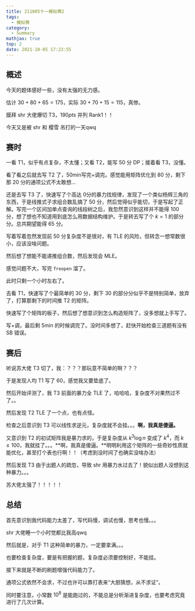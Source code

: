 ```yaml
---
title: 211005十一模拟赛2
tags:
  - 模拟赛
category:
  - Summary
mathjax: true
top: 2
date: 2021-10-05 17:23:55
---
```


## 概述

今天的题体感好一些，没有太强的无力感。

估计 $30+80+65=175$，实际 $30+70+15=115$，真惨。

膜拜 shr 大佬爆切 T3，$190pts$​ 并列 $\text{Rank}1$​！！

今天又是被 shr 和 樱雪 吊打的一天qwq

<!--more-->

## 赛时

一看 T1，似乎有点复杂，不太懂；又看 T2，能写 $50$ 分 DP；接着看 T3，没懂。

看了看之后就去写 T2 了，$50\text{min}$​​​ 写完+调完。感觉能用矩阵优化到 $80$ 分，剩下那 $20$ 分的通项公式不太敢想...

还是去写 T3 了，快速写了个高达 $0$​ 分的暴力找规律，发现了一个类似杨辉三角的东西，于是线推式子求组合数乱搞了 $50$ 分，然后觉得似乎能切，于是写起了正解。写完一个区间加单点查询的线段树之后，我忽然意识到这样并不能得 $100$ 分，想了想也不知道用到底怎么用数据结构维护。于是转去写了个 $k=1$ 的部分分。总共期望能得 $65$​​​ 分。

写着写着忽然发现前 $50$ 分复杂度不是很对，有 TLE 的风险，但转念一想常数很小，应该没啥问题。

然后想了想能不能递推组合数，然后发现会 MLE。

感觉问题不大，写完 `freopen` 溜了。

此时只剩一个小时左右了。

去看 T1，快速写了个最简单的 $30$ 分，剩下 $30$ 的部分分似乎不是特别简单，放弃了，打算那剩下的时间推 T2 的矩阵。

快速写了个矩阵的板子，然后想了想意识到怎么构造矩阵了，没多想就上手写了。

写+调，最后剩 $5\text{min}$ 的时候调完了。没时间多想了，赶快开始检查三道题有没有 SB 错误。

## 赛后

听说苏大佬 T3 切了，我：？？？那玩意不简单的啊？？？

于是发现人均 T1 写了 $60$​，感觉我又要垫底了。

然后开始评测了，我 T3 前面的暴力全 TLE 了，哈哈哈，复杂度不对果然过不了。。

然后发现 T2 TLE 了一个点，也有点怪。

检查之后意识到 T3 可以线性求逆元，复杂度就不会挂。。。**啊，我真是傻逼。**

又意识到 T2 的初试矩阵我是暴力求的，于是复杂度从 $k^3\log n$ 变成了 $k^4$，而 $k\leq100$，我就挂了。。。**啊，我真是傻逼。**明明利用这个矩阵的一些奇妙性质就能优化，甚至打个表也行啊！！（考虑到没时间了也确实没啥办法）

然后发现 T3 由于出题人的疏忽，导致 shr 用暴力水过去了！貌似出题人没想到这种暴力。。。

苏大佬太强了！！！！！

## 总结

首先意识到我代码能力太差了，写代码慢，调试也慢，思考也慢。。。

shr 大佬睡一个小时觉都比我高qwq

然后就是，对于 T1 这种简单的暴力，一定要拿满。。。

也要检查复杂度，要是有把握的题，复杂度必须要控制好，不能挂。

接下来就是不断的刷题增强代码能力了。

通项公式依然不会求，不过也许可以靠打表来“大胆猜想，从不求证”。

同时要注意，小常数 $10^8$ 是能跑过的，不能总是分析渐进复杂度，也要考虑究竟进行了几次计算。
